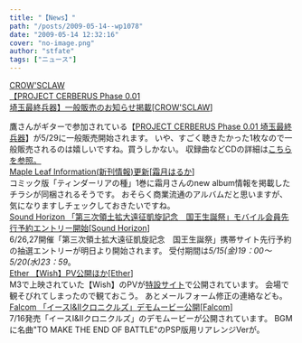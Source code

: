 ```yaml
---
title: "【News】"
path: "/posts/2009-05-14--wp1078"
date: "2009-05-14 12:32:16"
cover: "no-image.png"
author: "stfate"
tags: ["ニュース"]
---
```


<style type="text/css">
<!--
p {white-space: pre-wrap};
-->
</style>

<a class="topics" href="http://www.crowsclaw.info/" target="_blank">CROW'SCLAW 【PROJECT CERBERUS Phase 0.01 埼玉最終兵器】一般販売のお知らせ掲載</a><span class="junre">[<a href="http://www.crowsclaw.info/" target="_blank">CROW'SCLAW</a>]</span>
<div class="news">鷹さんがギターで参加されている【<a href="http://www.procer.jp/" target="_blank">PROJECT CERBERUS Phase 0.01 埼玉最終兵器</a>】が5/29に一般販売開始されます。
いや、すごく聴きたかった1枚なので一般販売されるのは嬉しいですね。買うしかない。
収録曲などCDの詳細は<a href="http://www2.hobirecords.com/product/241" target="_blank">こちらを参照。</a></div>
<a class="topics" href="http://shimotsukin.com/" target="_blank">Maple Leaf Information(新刊情報)更新</a><span class="junre">[<a href="http://shimotsukin.com/" target="_blank">霜月はるか</a>]</span>
<div class="news">コミック版「ティンダーリアの種」1巻に霜月さんのnew album情報を掲載したチラシが同梱されるそうです。
おそらく商業流通のアルバムだと思いますが、気になりますしチェックしておきたいですね。</div>
<a class="topics" href="http://www.soundhorizon.com/information/index.html" target="_blank">Sound Horizon 「第三次領土拡大遠征凱旋記念　国王生誕祭」モバイル会員先行予約エントリー開始</a><span class="junre">[<a href="http://sound-horizon.net/" target="_blank">Sound Horizon</a>]</span>
<div class="news">6/26,27開催「第三次領土拡大遠征凱旋記念　国王生誕祭」携帯サイト先行予約の抽選エントリーが明日より開始されます。
受付期間は<em>5/15(金)19：00～5/20(水)23：59</em>。</div>
<a class="topics" href="http://www.ether-music.com/" target="_blank">Ether 【Wish】PV公開ほか</a><span class="junre">[<a href="http://www.ether-music.com/" target="_blank">Ether</a>]</span>
<div class="news">M3で上映されていた【Wish】のPVが<a href="http://www.ether-music.com/music/wish.html" target="_blank">特設サイト</a>で公開されています。
会場で観そびれてしまったので観ておこう。
あとメールフォーム修正の連絡なども。</div>
<a class="topics" href="http://www.falcom.co.jp/ys12_psp/" target="_blank">Falcom 「イースI&IIクロニクルズ」デモムービー公開</a><span class="junre">[<a href="http://www.falcom.co.jp/" target="_blank">Falcom</a>]</span>
<div class="news">7/16発売「イースI&IIクロニクルズ」のデモムービーが公開されています。
BGMに名曲"TO MAKE THE END OF BATTLE"のPSP版用リアレンジVerが。</div>
